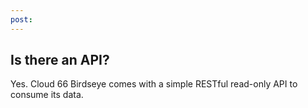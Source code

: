 ```yaml
---
post: 
---
```


## Is there an API?
Yes. Cloud 66 Birdseye comes with a simple RESTful read-only API to consume its data.

